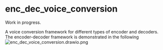 # enc_dec_voice_conversion
Work in progress.

A voice conversion framework for different types of encoder and decoders. The encoder-decoder framework is demonstrated in the following ![enc_dec_voice_conversion.drawio.png](figure)
